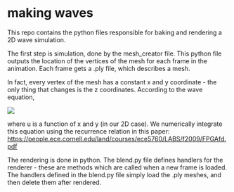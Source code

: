 # making waves

This repo contains the python files responsible for baking and rendering a 2D wave simulation. 

The first step is simulation, done by the mesh_creator file. This python file outputs the location of the vertices of the mesh for each frame in the animation. Each frame gets a .ply file, which describes a mesh.

In fact, every vertex of the mesh has a constant x and y coordinate - the only thing that changes is the z coordinates. According to the wave equation,

<img src="https://latex.codecogs.com/gif.latex?\frac{d^2u}{dt^2}=c^2\Delta^2u" /> 

where u is a function of x and y (in our 2D case). We numerically integrate this equation using the recurrence relation in this paper: https://people.ece.cornell.edu/land/courses/ece5760/LABS/f2009/FPGAfd.pdf

The rendering is done in python. The blend.py file defines handlers for the renderer - these are methods which are called when a new frame is loaded. The handlers defined in the blend.py file simply load the .ply meshes, and then delete them after rendered. 

